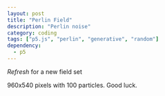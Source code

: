 ```yaml
---
layout: post
title: "Perlin Field"
description: "Perlin noise"
category: coding
tags: ["p5.js", "perlin", "generative", "random"]
dependency:
  - p5
---
```


_Refresh_ for a new field set
<div class="containCenter">
<div class="sketchBig" id="perlin-canvas">
    <script type="text/javascript" src="./particle.js"></script>
    <script type="text/javascript" src="./perlinField.js"></script>
</div>
</div>
960x540 pixels with 100 particles. Good luck.
